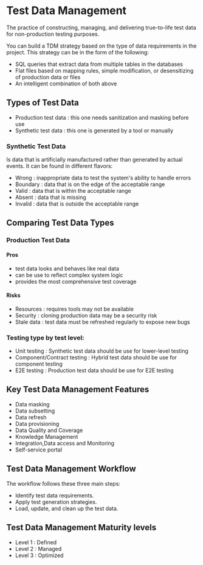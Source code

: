 # Test Data Management
The practice of constructing, managing, and delivering true-to-life test data for non-production testing purposes.


You can build a TDM strategy based on the type of data requirements in the project. This strategy can be in the form of the following:

* SQL queries that extract data from multiple tables in the databases
* Flat files based on mapping rules, simple modification, or desensitizing of production data or files
* An intelligent combination of both above


## Types of Test Data
- Production test data : this one needs sanitization and masking before use
- Synthetic test data : this one is generated by a tool or manually


### Synthetic Test Data
Is data that is artificially manufactured rather than generated by actual events. It can be found in different flavors:

- Wrong : inappropriate data to test the system's ability to handle errors
- Boundary : data that is on the edge of the acceptable range
- Valid : data that is within the acceptable range
- Absent : data that is missing
- Invalid : data that is outside the acceptable range


## Comparing Test Data Types

### Production Test Data

#### Pros
- test data looks and behaves like real data
- can be use to reflect complex system logic
- provides the most comprehensive test coverage

#### Risks

- Resources : requires tools may not be available
- Security : cloning production data may be a security risk
- Stale data : test data must be refreshed regularly to expose new bugs


### Testing type by test level:

- Unit testing : Synthetic test data should be use for lower-level testing
- Component/Contract testing : Hybrid test data should be use for component testing 
- E2E testing : Production test data should be use for E2E testing



## Key Test Data Management Features

- Data masking
- Data subsetting
- Data refresh
- Data provisioning
- Data Quality and Coverage
- Knowledge Management
- Integration,Data access and Monitoring
- Self-service portal



## Test Data Management Workflow
The workflow follows these three main steps:

* Identify test data requirements.
* Apply test generation strategies.
* Load, update, and clean up the test data.


## Test Data Management Maturity levels


- Level 1 : Defined
- Level 2 : Managed
- Level 3 : Optimized